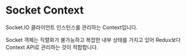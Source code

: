 # Socket Context

Socket.IO 클라이언트 인스턴스를 관리하는 Context입니다.

Socket 객체는 직렬화가 불가능하고 복잡한 내부 상태를 가지고 있어 Redux보다 Context API로 관리하는 것이 적합합니다.

